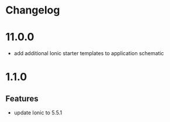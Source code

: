 # Changelog

# 11.0.0

- add additional Ionic starter templates to application schematic

# 1.1.0

## Features

- update Ionic to 5.5.1
